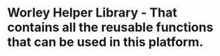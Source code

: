 # Worley Helper Library - That contains all the reusable functions that can be used in this platform.

